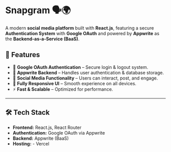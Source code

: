 # Snapgram 🗣️🌍

A modern **social media platform** built with **React.js**, featuring a secure **Authentication System** with **Google OAuth** and powered by **Appwrite** as the **Backend-as-a-Service (BaaS)**.

## 🚀 Features

- 🔐 **Google OAuth Authentication** – Secure login & logout system.
- 📂 **Appwrite Backend** – Handles user authentication & database storage.
- 💬 **Social Media Functionality** – Users can interact, post, and engage.
- 🎨 **Fully Responsive UI** – Smooth experience on all devices.
- ⚡ **Fast & Scalable** – Optimized for performance.

---

## 🛠️ Tech Stack

- **Frontend:** React.js, React Router
- **Authentication:** Google OAuth via Appwrite
- **Backend:** Appwrite (BaaS)
- **Hosting:** - Vercel
